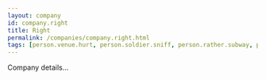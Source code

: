 ```yaml
---
layout: company
id: company.right
title: Right
permalink: /companies/company.right.html
tags: [person.venue.hurt, person.soldier.sniff, person.rather.subway, person.town.blade, person.step.stamp, person.foam.sign]
---
```


Company details...